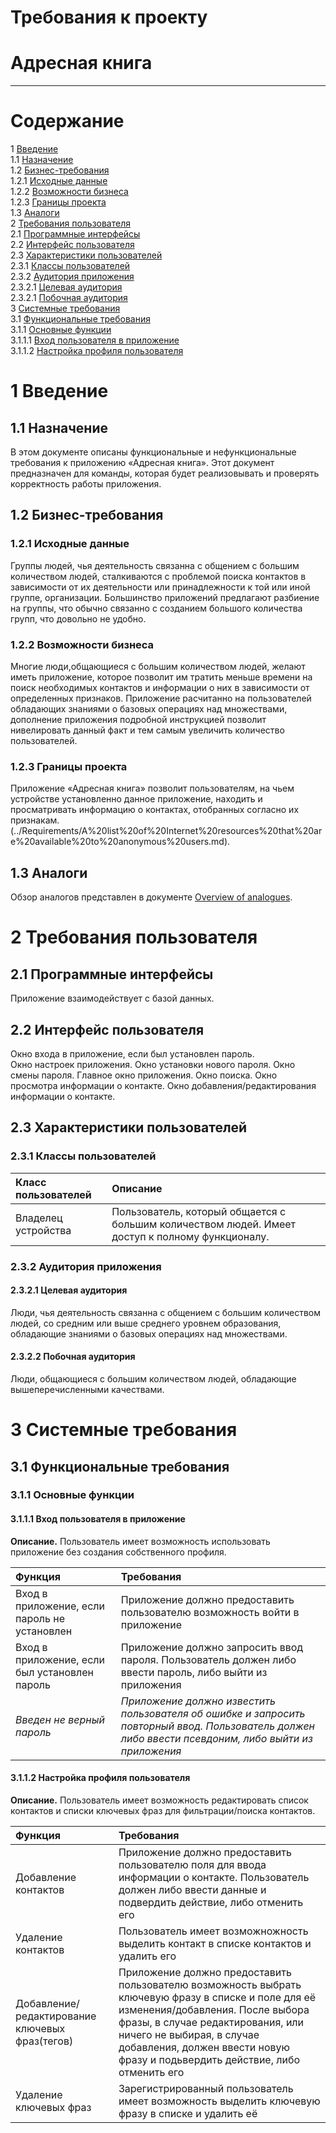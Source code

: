 # Требования к проекту
# Адресная книга
---

# Содержание
1 [Введение](#intro)  
1.1 [Назначение](#appointment)  
1.2 [Бизнес-требования](#business_requirements)  
1.2.1 [Исходные данные](#initial_data)  
1.2.2 [Возможности бизнеса](#business_opportunities)  
1.2.3 [Границы проекта](#project_boundary)  
1.3 [Аналоги](#analogues)  
2 [Требования пользователя](#user_requirements)  
2.1 [Программные интерфейсы](#software_interfaces)  
2.2 [Интерфейс пользователя](#user_interface)  
2.3 [Характеристики пользователей](#user_specifications)  
2.3.1 [Классы пользователей](#user_classes)  
2.3.2 [Аудитория приложения](#application_audience)  
2.3.2.1 [Целевая аудитория](#target_audience)  
2.3.2.1 [Побочная аудитория](#collateral_audience)    
3 [Системные требования](#system_requirements)  
3.1 [Функциональные требования](#functional_requirements)  
3.1.1 [Основные функции](#main_functions)  
3.1.1.1 [Вход пользователя в приложение](#user_logon_to_the_application)  
3.1.1.2 [Настройка профиля пользователя](#setting_up_the_profile_of_the_user)  

<a name="intro"/>

# 1 Введение

<a name="appointment"/>

## 1.1 Назначение
В этом документе описаны функциональные и нефункциональные требования к приложению «Адресная книга». Этот документ предназначен для команды, которая будет реализовывать и проверять корректность работы приложения. 

<a name="business_requirements"/>

## 1.2 Бизнес-требования

<a name="initial_data"/>

### 1.2.1 Исходные данные
Группы людей, чья деятельность связанна с общением с большим количеством людей, сталкиваются с проблемой поиска контактов в зависимости от их деятельности или принадлежности к той или иной группе, организации. Большинство приложений предлагают разбиение на группы, что обычно связанно с созданием большого количества групп, что довольно не удобно.

<a name="business_opportunities"/>

### 1.2.2 Возможности бизнеса
Многие люди,общающиеся с большим количеством людей, желают иметь приложение, которое позволит им тратить меньше времени на поиск необходимых контактов и информации о них в зависимости от определенных признаков. Приложение расчитанно на пользователей обладающих знаниями о базовых операциях над множествами, дополнение приложения подробной инструкцией позволит нивелировать данный факт и тем самым увеличить количество пользователей.

<a name="project_boundary"/>

### 1.2.3 Границы проекта
Приложение «Адресная книга» позволит пользователям, на чьем устройстве установленно данное приложение, находить и просматривать информацию о контактах, отобранных согласно их признакам.(../Requirements/A%20list%20of%20Internet%20resources%20that%20are%20available%20to%20anonymous%20users.md).

<a name="analogues"/>

## 1.3 Аналоги
Обзор аналогов представлен в документе [Overview of analogues](../Requirements/Overview%20of%20analogues.md).

<a name="user_requirements"/>

# 2 Требования пользователя

<a name="software_interfaces"/>

## 2.1 Программные интерфейсы
Приложение взаимодействует с базой данных. 

<a name="user_interface"/>

## 2.2 Интерфейс пользователя
Окно входа в приложение, если был установлен пароль.    
Окно настроек приложения.
Окно установки нового пароля.
Окно смены пароля.
Главное окно приложения.
Окно поиска.
Окно просмотра информации о контакте.
Окно добавления/редактирования информации о контакте.

<a name="user_specifications"/>

## 2.3 Характеристики пользователей

<a name="user_classes"/>

### 2.3.1 Классы пользователей

| Класс пользователей | Описание |
|:---|:---|
| Владелец устройства | Пользователь, который общается с большим количеством людей. Имеет доступ к полному функционалу. |

<a name="application_audience"/>

### 2.3.2 Аудитория приложения

<a name="target_audience"/>

#### 2.3.2.1 Целевая аудитория
Люди, чья деятельность связанна с общением с большим количеством людей, со средним или выше среднего уровнем образования, обладающие знаниями о базовых операциях над множествами.

<a name="collateral_audience"/>

#### 2.3.2.2 Побочная аудитория
Люди, общающиеся с большим количеством людей, обладающие вышеперечисленными качествами.

<a name="assumptions_and_dependencies"/>

# 3 Системные требования

<a name="functional_requirements"/>

## 3.1 Функциональные требования

<a name="main_functions"/>

### 3.1.1 Основные функции

<a name="user_logon_to_the_application"/>

#### 3.1.1.1 Вход пользователя в приложение
**Описание.** Пользователь имеет возможность использовать приложение без создания собственного профиля.

| Функция | Требования | 
|:---|:---|
| Вход в приложение, если пароль не установлен | Приложение должно предоставить пользователю возможность войти в приложение |
| Вход в приложение, если был установлен пароль | Приложение должно запросить  ввод пароля. Пользователь должен либо ввести пароль, либо выйти из приложения |
| *Введен не верный пароль* | *Приложение должно известить пользователя об ошибке и запросить повторный ввод. Пользователь должен либо ввести псевдоним, либо выйти из приложения* |

<a name="setting_up_the_profile_of_the_user"/>

#### 3.1.1.2 Настройка профиля пользователя
**Описание.** Пользователь имеет возможность редактировать список контактов и списки ключевых фраз для фильтрации/поиска контактов.
 
| Функция | Требования | 
|:---|:---|
| Добавление контактов | Приложение должно предоставить пользователю поля для ввода информации о контакте. Пользователь должен либо ввести данные и подвердить действие, либо отменить его |
| Удаление контактов | Пользователь имеет возможножность выделить контакт в списке контактов и удалить его |
| Добавление/редактирование ключевых фраз(тегов) | Приложение должно предоставить пользователю возможность выбрать ключевую фразу в списке и поле для её изменения/добавления. После выбора фразы, в случае редактирования, или ничего не выбирая, в случае добавления, должен ввести новую фразу и подьвердить действие, либо отменить его |
| Удаление ключевых фраз | Зарегистрированный пользователь имеет возможность выделить ключевую фразу в списке и удалить её |

<a name="download_news"/>
